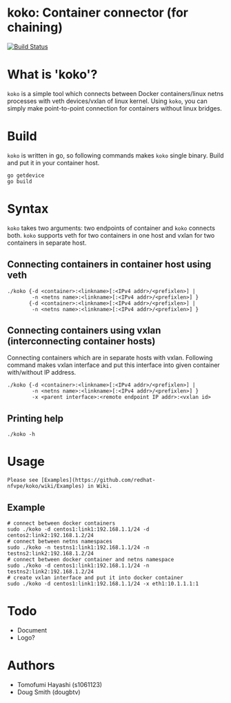 # koko: Container connector (for chaining)

[![Build Status](https://travis-ci.org/redhat-nfvpe/koko.svg?branch=master)](https://travis-ci.org/redhat-nfvpe/koko)

# What is 'koko'?

`koko` is a simple tool which connects between Docker containers/linux netns processes with veth devices/vxlan
of linux kernel. Using `koko`, you can simply make point-to-point connection for containers without linux bridges.

# Build

`koko` is written in go, so following commands makes `koko` single binary. Build and put it in your container host.

    go getdevice
    go build

# Syntax

`koko` takes two arguments: two endpoints of container and `koko` connects both.
`koko` supports veth for two containers in one host and vxlan for two containers in separate host.

## Connecting containers in container host using veth

    ./koko {-d <container>:<linkname>[:<IPv4 addr>/<prefixlen>] |
            -n <netns name>:<linkname>[:<IPv4 addr>/<prefixlen>] }
           {-d <container>:<linkname>[:<IPv4 addr>/<prefixlen>] |
            -n <netns name>:<linkname>[:<IPv4 addr>/<prefixlen>] }

## Connecting containers using vxlan (interconnecting container hosts)

Connecting containers which are in separate hosts with vxlan. Following command makes vxlan interface 
and put this interface into given container with/without IP address.

    ./koko {-d <container>:<linkname>[:<IPv4 addr>/<prefixlen>] |
            -n <netns name>:<linkname>[:<IPv4 addr>/<prefixlen>] }
            -x <parent interface>:<remote endpoint IP addr>:<vxlan id> 

## Printing help

    ./koko -h

# Usage
    Please see [Examples](https://github.com/redhat-nfvpe/koko/wiki/Examples) in Wiki.

## Example

    # connect between docker containers
    sudo ./koko -d centos1:link1:192.168.1.1/24 -d centos2:link2:192.168.1.2/24
    # connect between netns namespaces
    sudo ./koko -n testns1:link1:192.168.1.1/24 -n testns2:link2:192.168.1.2/24
    # connect between docker container and netns namespace
    sudo ./koko -d centos1:link1:192.168.1.1/24 -n testns2:link2:192.168.1.2/24
    # create vxlan interface and put it into docker container
    sudo ./koko -d centos1:link1:192.168.1.1/24 -x eth1:10.1.1.1:1

# Todo
- Document
- Logo?

# Authors
- Tomofumi Hayashi (s1061123)
- Doug Smith (dougbtv)
